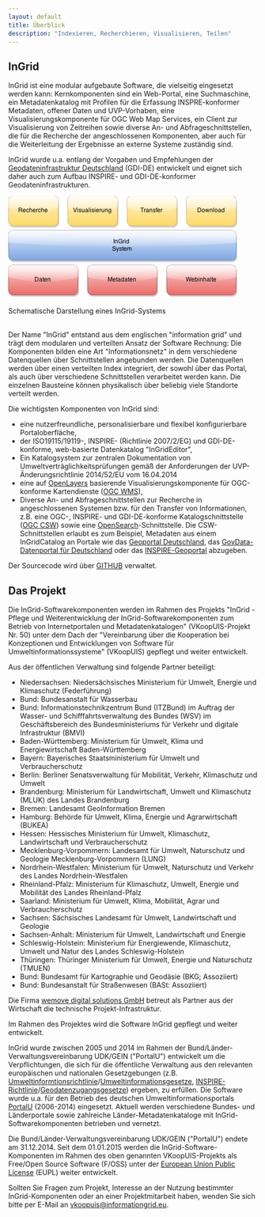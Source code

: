 ```yaml
---
layout: default
title: Überblick
description: "Indexieren, Recherchieren, Visualisieren, Teilen"
---
```


## InGrid

InGrid ist eine modular aufgebaute Software, die vielseitig eingesetzt werden kann: Kernkomponenten sind ein Web-Portal, eine Suchmaschine, ein Metadatenkatalog mit Profilen für die Erfassung INSPRE-konformer Metadaten, offener Daten und UVP-Vorhaben, eine Visualisierungskomponente für OGC Web Map Services, ein Client zur Visualisierung von Zeitreihen sowie diverse An- und Abfrageschnittstellen, die für die Recherche der angeschlossenen Komponenten, aber auch für die Weiterleitung der Ergebnisse an externe Systeme zuständig sind.

InGrid wurde u.a. entlang der Vorgaben und Empfehlungen der [Geodateninfrastruktur Deutschland](http://www.geoportal.de/) (GDI-DE) entwickelt und eignet sich daher auch zum Aufbau INSPIRE- und GDI-DE-konformer Geodateninfrastrukturen.

![Schematische Darstellung eines InGrid-Systems](../images/ingrid_chart.png "Schematische Darstellung eines InGrid-Systems")

<figcaption class="figcaption">Schematische Darstellung eines InGrid-Systems</figcaption>

<br>

Der Name "InGrid" entstand aus dem englischen "information grid" und trägt dem modularen und verteilten Ansatz der Software Rechnung: Die Komponenten bilden eine Art "Informationsnetz" in dem verschiedene Datenquellen über Schnittstellen angebunden werden. Die Datenquellen werden über einen verteilten Index integriert, der sowohl über das Portal, als auch über verschiedene Schnittstellen verarbeitet werden kann. Die einzelnen Bausteine können physikalisch über beliebig viele Standorte verteilt werden.

Die wichtigsten Komponenten von InGrid sind:

- eine nutzerfreundliche, personalisierbare und flexibel konfigurierbare Portaloberfläche,
- der ISO19115/19119-, INSPIRE- (Richtlinie 2007/2/EG) und GDI-DE-konforme, web-basierte Datenkatalog "InGridEditor",
- Ein Katalogsystem zur zentralen Dokumentation von Umweltverträglichkeitsprüfungen gemäß der Anforderungen der UVP-Änderungsrichtlinie 2014/52/EU vom 16.04.2014
- eine auf [OpenLayers](http://openlayers.org/) basierende Visualisierungskomponente für OGC-konforme Kartendienste ([OGC WMS](http://www.opengeospatial.org/standards/wms)),
- Diverse An- und Abfrageschnittstellen zur Recherche in angeschlossenen Systemen bzw. für den Transfer von Informationen, z.B. eine OGC-, INSPIRE- und GDI-DE-konforme Katalogschnittstelle ([OGC CSW](http://www.opengeospatial.org/standards/cat)) sowie eine [OpenSearch](http://www.opensearch.org/Home)-Schnittstelle. Die CSW-Schnittstellen erlaubt es zum Beispiel, Metadaten aus einem InGridCatalog an Portale wie das [Geoportal Deutschland](http://www.geoportal.de/DE/Geoportal), das [GovData-Datenportal für Deutschland](https://www.govdata.de/) oder das [INSPIRE-Geoportal](http://inspire-geoportal.ec.europa.eu/) abzugeben.


Der Sourcecode wird über [GITHUB](https://github.com/informationgrid) verwaltet.



## Das Projekt

Die InGrid-Softwarekomponenten werden im Rahmen des Projekts "InGrid - Pflege und Weiterentwicklung der InGrid-Softwarekomponenten zum Betrieb von Internetportalen und Metadatenkatalogen" (VKoopUIS-Projekt Nr. 50) unter dem Dach der "Vereinbarung über die Kooperation bei Konzeptionen und Entwicklungen von Software für Umweltinformationssysteme" (VKoopUIS) gepflegt und weiter entwickelt.

Aus der öffentlichen Verwaltung sind folgende Partner beteiligt:

- Niedersachsen: Niedersächsisches Ministerium für Umwelt, Energie und Klimaschutz (Federführung)
- Bund: Bundesanstalt für Wasserbau
- Bund: Informationstechnikzentrum Bund (ITZBund) im Auftrag der Wasser- und
Schifffahrtsverwaltung des Bundes (WSV) im Geschäftsbereich des
Bundesministeriums für Verkehr und digitale Infrastruktur (BMVI)
- Baden-Württemberg: Ministerium für Umwelt, Klima und Energiewirtschaft Baden-Württemberg
- Bayern: Bayerisches Staatsministerium für Umwelt und Verbraucherschutz
- Berlin: Berliner Senatsverwaltung für Mobilität, Verkehr, Klimaschutz und Umwelt
- Brandenburg: Ministerium für Landwirtschaft, Umwelt und Klimaschutz (MLUK) des Landes Brandenburg
- Bremen: Landesamt GeoInformation Bremen
- Hamburg: Behörde für Umwelt, Klima, Energie und Agrarwirtschaft (BUKEA)
- Hessen: Hessisches Ministerium für Umwelt, Klimaschutz, Landwirtschaft und
Verbraucherschutz
- Mecklenburg-Vorpommern: Landesamt für Umwelt, Naturschutz und Geologie Mecklenburg-Vorpommern (LUNG)
- Nordrhein-Westfalen: Ministerium für Umwelt, Naturschutz und Verkehr des Landes Nordrhein-Westfalen
- Rheinland-Pfalz: Ministerium für Klimaschutz, Umwelt, Energie und Mobilität des Landes Rheinland-Pfalz
- Saarland: Ministerium für Umwelt, Klima, Mobilität, Agrar und Verbraucherschutz
- Sachsen: Sächsisches Landesamt für Umwelt, Landwirtschaft und Geologie
- Sachsen-Anhalt: Ministerium für Umwelt, Landwirtschaft und Energie
- Schleswig-Holstein: Ministerium für Energiewende, Klimaschutz, Umwelt und Natur des Landes Schleswig-Holstein
- Thüringen: Thüringer Ministerium für Umwelt, Energie und Naturschutz (TMUEN)
- Bund: Bundesamt für Kartographie und Geodäsie (BKG; Assoziiert)
- Bund: Bundesanstalt für Straßenwesen (BASt: Assoziiert)

Die Firma [wemove digital solutions GmbH](http://www.wemove.com/) betreut als Partner aus der Wirtschaft die technische Projekt-Infrastruktur.

Im Rahmen des Projektes wird die Software InGrid gepflegt und weiter entwickelt.

InGrid wurde zwischen 2005 und 2014 im Rahmen der Bund/Länder-Verwaltungsvereinbarung UDK/GEIN ("PortalU") entwickelt um die Verpflichtungen, die sich für die öffentliche Verwaltung aus den relevanten europäischen und nationalen Gesetzgebungen (z.B. [Umweltinformtionsrichtlinie](http://www.bmub.bund.de/service/publikationen/downloads/details/artikel/umweltinformationsrichtlinie-des-europaeischen-parlaments-und-des-rates-vom-28012003-richtlinie-20034eg/)/[Umweltinformationsgesetze](http://de.wikipedia.org/wiki/Umweltinformationsgesetz), [INSPIRE-Richtlinie](http://inspire.ec.europa.eu/)/[Geodatenzugangsgesetze](http://de.wikipedia.org/wiki/Geodatenzugangsgesetz)) ergeben, zu erfüllen. Die Software wurde u.a. für den Betrieb des deutschen Umweltinformationsportals [PortalU](http://de.wikipedia.org/wiki/PortalU) (2006-2014) eingesetzt. Aktuell werden verschiedene Bundes- und Länderportale sowie zahlreiche Länder-Metadatenkataloge mit InGrid-Softwarekomponenten betrieben und vernetzt.

Die Bund/Länder-Verwaltungsvereinbarung UDK/GEIN ("PortalU") endete am 31.12.2014. Seit dem 01.01.2015 werden die InGrid-Software-Komponenten im Rahmen des oben genannten VKoopUIS-Projekts als Free/Open Source Software (F/OSS) unter der [European Union Public License](https://joinup.ec.europa.eu/software/page/eupl) (EUPL) weiter entwickelt.

Sollten Sie Fragen zum Projekt, Interesse an der Nutzung bestimmter InGrid-Komponenten oder an einer Projektmitarbeit haben, wenden Sie sich bitte per E-Mail an <vkoopuis@informationgrid.eu>.

